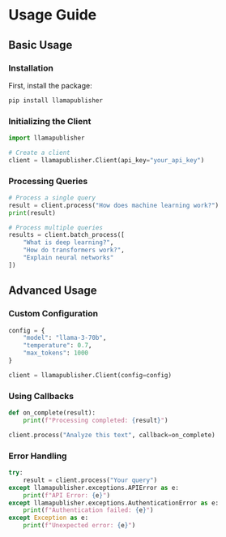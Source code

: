 # Usage Guide

## Basic Usage

### Installation

First, install the package:

```bash
pip install llamapublisher
```

### Initializing the Client

```python
import llamapublisher

# Create a client
client = llamapublisher.Client(api_key="your_api_key")
```

### Processing Queries

```python
# Process a single query
result = client.process("How does machine learning work?")
print(result)

# Process multiple queries
results = client.batch_process([
    "What is deep learning?",
    "How do transformers work?",
    "Explain neural networks"
])
```

## Advanced Usage

### Custom Configuration

```python
config = {
    "model": "llama-3-70b",
    "temperature": 0.7,
    "max_tokens": 1000
}

client = llamapublisher.Client(config=config)
```

### Using Callbacks

```python
def on_complete(result):
    print(f"Processing completed: {result}")

client.process("Analyze this text", callback=on_complete)
```

### Error Handling

```python
try:
    result = client.process("Your query")
except llamapublisher.exceptions.APIError as e:
    print(f"API Error: {e}")
except llamapublisher.exceptions.AuthenticationError as e:
    print(f"Authentication failed: {e}")
except Exception as e:
    print(f"Unexpected error: {e}")
```
